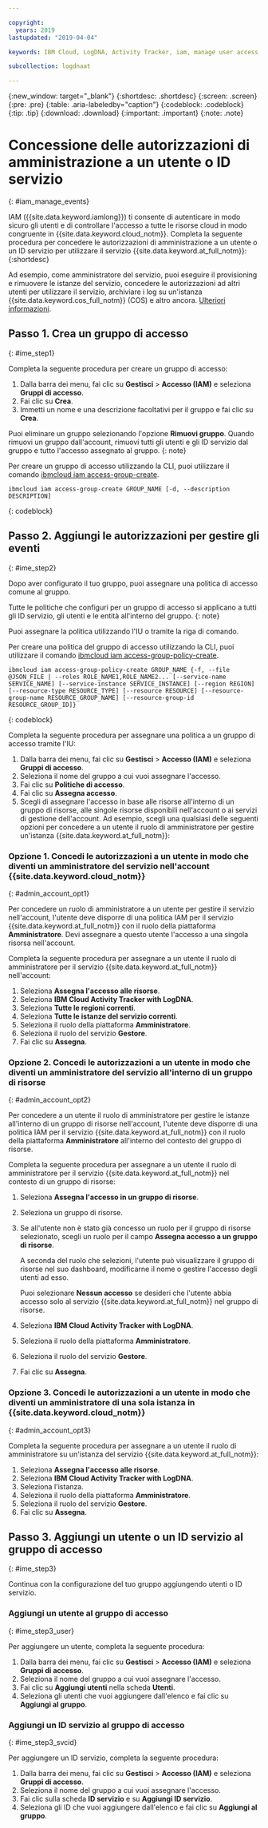 ```yaml
---

copyright:
  years: 2019
lastupdated: "2019-04-04"

keywords: IBM Cloud, LogDNA, Activity Tracker, iam, manage user access, viewer

subcollection: logdnaat

---
```


{:new_window: target="_blank"}
{:shortdesc: .shortdesc}
{:screen: .screen}
{:pre: .pre}
{:table: .aria-labeledby="caption"}
{:codeblock: .codeblock}
{:tip: .tip}
{:download: .download}
{:important: .important}
{:note: .note}

 
# Concessione delle autorizzazioni di amministrazione a un utente o ID servizio 
{: #iam_manage_events}

IAM ({{site.data.keyword.iamlong}}) ti consente di autenticare in modo sicuro gli utenti e di controllare l'accesso a tutte le risorse cloud in modo congruente in {{site.data.keyword.cloud_notm}}. Completa la seguente procedura per concedere le autorizzazioni di amministrazione a un utente o un ID servizio per utilizzare il servizio {{site.data.keyword.at_full_notm}}:
{:shortdesc}

Ad esempio, come amministratore del servizio, puoi eseguire il provisioning e rimuovere le istanze del servizio, concedere le autorizzazioni ad altri utenti per utilizzare il servizio, archiviare i log su un'istanza {{site.data.keyword.cos_full_notm}} (COS) e altro ancora. [Ulteriori informazioni](/docs/services/Activity-Tracker-with-LogDNA?topic=logdnaat-iam#iam).

## Passo 1. Crea un gruppo di accesso 
{: #ime_step1}

Completa la seguente procedura per creare un gruppo di accesso:

1. Dalla barra dei menu, fai clic su **Gestisci** &gt; **Accesso (IAM)** e seleziona **Gruppi di accesso**.
2. Fai clic su **Crea**.
3. Immetti un nome e una descrizione facoltativi per il gruppo e fai clic su **Crea**.

Puoi eliminare un gruppo selezionando l'opzione **Rimuovi gruppo**. Quando rimuovi un gruppo dall'account, rimuovi tutti gli utenti e gli ID servizio dal gruppo e tutto l'accesso assegnato al gruppo.
{: note}

Per creare un gruppo di accesso utilizzando la CLI, puoi utilizzare il comando [ibmcloud iam access-group-create](/docs/cli/reference/ibmcloud?topic=cloud-cli-ibmcloud_commands_iam#ibmcloud_iam_access_group_create).
```
ibmcloud iam access-group-create GROUP_NAME [-d, --description DESCRIPTION]
```
{: codeblock}




## Passo 2. Aggiungi le autorizzazioni per gestire gli eventi 
{: #ime_step2}

Dopo aver configurato il tuo gruppo, puoi assegnare una politica di accesso comune al gruppo. 

Tutte le politiche che configuri per un gruppo di accesso si applicano a tutti gli ID servizio, gli utenti e le entità all'interno del gruppo.
{: note}

Puoi assegnare la politica utilizzando l'IU o tramite la riga di comando.

Per creare una politica del gruppo di accesso utilizzando la CLI, puoi utilizzare il comando [ibmcloud iam access-group-policy-create](/docs/cli/reference/ibmcloud?topic=cloud-cli-ibmcloud_commands_iam#ibmcloud_iam_access_group_policy_create).

```
ibmcloud iam access-group-policy-create GROUP_NAME {-f, --file @JSON_FILE | --roles ROLE_NAME1,ROLE_NAME2... [--service-name SERVICE_NAME] [--service-instance SERVICE_INSTANCE] [--region REGION] [--resource-type RESOURCE_TYPE] [--resource RESOURCE] [--resource-group-name RESOURCE_GROUP_NAME] [--resource-group-id RESOURCE_GROUP_ID]}
```
{: codeblock}

Completa la seguente procedura per assegnare una politica a un gruppo di accesso tramite l'IU:

1. Dalla barra dei menu, fai clic su **Gestisci** &gt; **Accesso (IAM)** e seleziona **Gruppi di accesso**.
2. Seleziona il nome del gruppo a cui vuoi assegnare l'accesso. 
3. Fai clic su **Politiche di accesso**.
4. Fai clic su **Assegna accesso**.
5. Scegli di assegnare l'accesso in base alle risorse all'interno di un gruppo di risorse, alle singole risorse disponibili nell'account o ai servizi di gestione dell'account. Ad esempio, scegli una qualsiasi delle seguenti opzioni per concedere a un utente il ruolo di amministratore per gestire un'istanza {{site.data.keyword.at_full_notm}}:

### Opzione 1. Concedi le autorizzazioni a un utente in modo che diventi un amministratore del servizio nell'account {{site.data.keyword.cloud_notm}} 
{: #admin_account_opt1}

Per concedere un ruolo di amministratore a un utente per gestire il servizio nell'account, l'utente deve disporre di una politica IAM per il servizio {{site.data.keyword.at_full_notm}} con il ruolo della piattaforma **Amministratore**. Devi assegnare a questo utente l'accesso a una singola risorsa nell'account. 

Completa la seguente procedura per assegnare a un utente il ruolo di amministratore per il servizio {{site.data.keyword.at_full_notm}} nell'account:  

1. Seleziona **Assegna l'accesso alle risorse**.
2. Seleziona **IBM Cloud Activity Tracker with LogDNA**.
3. Seleziona **Tutte le regioni correnti**. 
4. Seleziona **Tutte le istanze del servizio correnti**. 
5. Seleziona il ruolo della piattaforma **Amministratore**.
6. Seleziona il ruolo del servizio **Gestore**.
7. Fai clic su **Assegna**.

### Opzione 2. Concedi le autorizzazioni a un utente in modo che diventi un amministratore del servizio all'interno di un gruppo di risorse
{: #admin_account_opt2}

Per concedere a un utente il ruolo di amministratore per gestire le istanze all'interno di un gruppo di risorse nell'account, l'utente deve disporre di una politica IAM per il servizio {{site.data.keyword.at_full_notm}} con il ruolo della piattaforma **Amministratore** all'interno del contesto del gruppo di risorse. 

Completa la seguente procedura per assegnare a un utente il ruolo di amministratore per il servizio {{site.data.keyword.at_full_notm}} nel contesto di un gruppo di risorse: 

1. Seleziona **Assegna l'accesso in un gruppo di risorse**.
2. Seleziona un gruppo di risorse.
3. Se all'utente non è stato già concesso un ruolo per il gruppo di risorse selezionato, scegli un ruolo per il campo **Assegna accesso a un gruppo di risorse**. 

    A seconda del ruolo che selezioni, l'utente può visualizzare il gruppo di risorse nel suo dashboard, modificarne il nome o gestire l'accesso degli utenti ad esso. 
    
    Puoi selezionare **Nessun accesso** se desideri che l'utente abbia accesso solo al servizio {{site.data.keyword.at_full_notm}} nel gruppo di risorse.

4. Seleziona **IBM Cloud Activity Tracker with LogDNA**.
5. Seleziona il ruolo della piattaforma **Amministratore**.
6. Seleziona il ruolo del servizio **Gestore**.
7. Fai clic su **Assegna**.

### Opzione 3. Concedi le autorizzazioni a un utente in modo che diventi un amministratore di una sola istanza in {{site.data.keyword.cloud_notm}} 
{: #admin_account_opt3}

Completa la seguente procedura per assegnare a un utente il ruolo di amministratore su un'istanza del servizio {{site.data.keyword.at_full_notm}}:  

1. Seleziona **Assegna l'accesso alle risorse**.
2. Seleziona **IBM Cloud Activity Tracker with LogDNA**.
3. Seleziona l'istanza.
4. Seleziona il ruolo della piattaforma **Amministratore**.
5. Seleziona il ruolo del servizio **Gestore**.
6. Fai clic su **Assegna**.



## Passo 3. Aggiungi un utente o un ID servizio al gruppo di accesso 
{: #ime_step3}

Continua con la configurazione del tuo gruppo aggiungendo utenti o ID servizio. 

### Aggiungi un utente al gruppo di accesso 
{: #ime_step3_user}

Per aggiungere un utente, completa la seguente procedura: 

1. Dalla barra dei menu, fai clic su **Gestisci** &gt; **Accesso (IAM)** e seleziona **Gruppi di accesso**.
2. Seleziona il nome del gruppo a cui vuoi assegnare l'accesso. 
3. Fai clic su **Aggiungi utenti** nella scheda **Utenti**.
4. Seleziona gli utenti che vuoi aggiungere dall'elenco e fai clic su **Aggiungi al gruppo**.


### Aggiungi un ID servizio al gruppo di accesso 
{: #ime_step3_svcid}

Per aggiungere un ID servizio, completa la seguente procedura: 

1. Dalla barra dei menu, fai clic su **Gestisci** &gt; **Accesso (IAM)** e seleziona **Gruppi di accesso**.
2. Seleziona il nome del gruppo a cui vuoi assegnare l'accesso. 
3. Fai clic sulla scheda **ID servizio** e su **Aggiungi ID servizio**. 
4. Seleziona gli ID che vuoi aggiungere dall'elenco e fai clic su **Aggiungi al gruppo**.




